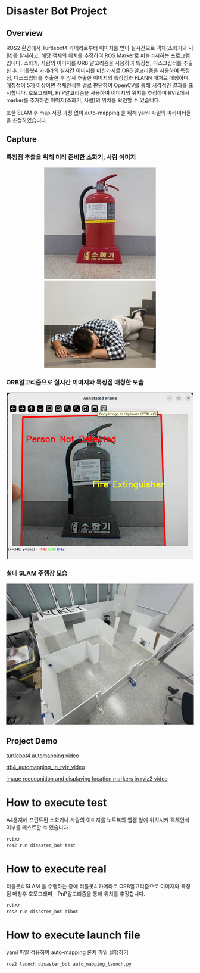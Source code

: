 # Disaster Bot Project

## Overview
ROS2 환경에서 Turtlebot4 카메라로부터 이미지를 받아 실시간으로 객체(소화기와 사람)를 탐지하고, 해당 객체의 위치를 추정하여 ROS Marker로 퍼블리시하는 프로그램입니다. 소화기, 사람의 이미지를 ORB 알고리즘을 사용하여 특징점, 디스크립터를 추출한 후, 터틀봇4 카메라의 실시간 이미지를 마찬가지로 ORB 알고리즘을 사용하여 특징점, 디스크립터를 추출한 후 앞서 추출한 이미지의 특징점과 FLANN 매처로 매칭하며, 매칭점이 5개 이상이면 객체인식한 걸로 판단하여 OpenCV를 통해 시각적인 결과를 표시합니다. 호모그래피, PnP알고리즘을 사용하여 이미지의 위치를 추정하며 RVIZ에서 marker를 추가하면 이미지(소화기, 사람)의 위치를 확인할 수 있습니다.

또한 SLAM 후 map 저장 과정 없이 auto-mapping 을 위해 yaml 파일의 파라미터들을 조정하였습니다.

## Capture

### 특징점 추출을 위해 미리 준비한 소화기, 사람 이미지 
<p align="center">
  <img src="disaster_bot/images/ext_orig.png" alt="Fire Extinguisher Detection" width="300">
  <img src="disaster_bot/images/man_orig.png" alt="Fallen Man Detection" width="300">
</p>

### ORB알고리즘으로 실시간 이미지와 특징점 매칭한 모습
<p align="center">
  <img src="capture/orb_recog_firex.png" alt="Fire Extinguisher Detection" width="500">
</p>

### 실내 SLAM 주행장 모습
<p align="center">
  <img src="capture/ttb4_playground.jpeg" alt="ttb4_playground" width="1000">
</p>


## Project Demo
[turtlebot4 automapping video](capture/ttb4_automapping_navigation.mp4)

[ttb4_automapping_in_rviz_video](capture/ttb4_automapping_navigation_rviz_short_480p.mp4)

[image recoognition and displaying location markers in rviz2 video](capture/demo.gif)

How to execute test
===============================
A4용지에 프린트된 소화기나 사람의 이미지를 노트뷱의 웹캠 앞에 위치시켜 객체인식 여부를 테스트할 수 있습니다.
```console
rviz2
ros2 run disaster_bot test
```

How to execute real
===============================
터틀봇4 SLAM 을 수행하는 중에 터틀봇4 카메라로 ORB알고리즘으로 이미지와 특징점 매칭후 호모그래피 - PnP알고리즘을 통해 위치를 추정합니다.
```console
rviz2
ros2 run disaster_bot dibot
```

How to execute launch file
=============================
yaml 파일 적용하여 auto-mapping 론치 파일 실행하기
```console
ros2 launch disaster_bot auto_mapping_launch.py
```

